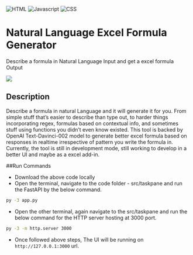 ![HTML](https://img.shields.io/badge/HTML-239120?style=for-the-badge&logo=html5&logoColor=white)
![Javascript](https://img.shields.io/badge/JavaScript-F7DF1E?style=for-the-badge&logo=javascript&logoColor=black)
![CSS](https://img.shields.io/badge/CSS3-1572B6?style=for-the-badge&logo=css3&logoColor=white)
# Natural Language Excel Formula Generator
Describe a formula in Natural Language Input and get a excel formula Output

![](https://github.com/jaivanti/Excel_Formula_Gen/blob/master/media/Excel_Formula.gif)

## Description
Describe a formula in natural Language and it will generate it for you.  From simple stuff that’s easier to describe than type out, to harder things incorporating regex, formulas based on contextual info, and sometimes stuff using functions you didn’t even know existed. This tool is backed by OpenAI Text-Davinci-002 model to generate better excel formula based on responses in realtime irrespective of pattern you write the formula in.
Currently, the tool is still in development mode, still working to develop in a better UI and maybe as a excel add-in.

##Run Commands
* Download the above code locally
* Open the terminal, navigate to the code folder - src/taskpane and run the FastAPI by the below command.
```bash
py -3 app.py
```
* Open the other terminal, again navigate to the src/taskpane and run the below command for the HTTP server hosting at 3000 port.
```bash
py -3 -m http.server 3000
```
* Once followed above steps, The UI will be running on ```  http://127.0.0.1:3000 ``` url.
